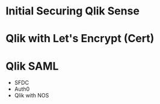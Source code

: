 # Initial Securing Qlik Sense

# Qlik with Let's Encrypt (Cert)

# Qlik SAML

- SFDC
- Auth0
- Qlik with NOS
